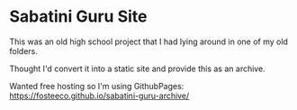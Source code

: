 # Sabatini Guru Site

This was an old high school project that I had lying around in one of my old folders.

Thought I'd convert it into a static site and provide this as an archive.

Wanted free hosting so I'm using GithubPages: https://fosteeco.github.io/sabatini-guru-archive/
